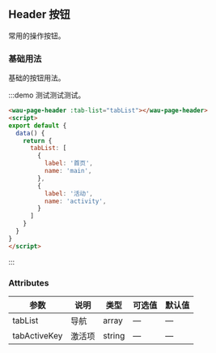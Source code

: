 ## Header 按钮
常用的操作按钮。

### 基础用法

基础的按钮用法。

:::demo 测试测试测试。

```html
<wau-page-header :tab-list="tabList"></wau-page-header>
<script>
export default {
  data() {
    return {
      tabList: [
        {
          label: '首页',
          name: 'main',
        },
        {
          label: '活动',
          name: 'activity',
        }
      ]
    }
  }
}
</script>
```
:::

### Attributes
| 参数 | 说明 | 类型   | 可选值                | 默认值 |
| ---- | ---- | ------ | --------------------- | ------ |
| tabList | 导航 | array | — | —      |
| tabActiveKey | 激活项 | string | — | —      |


